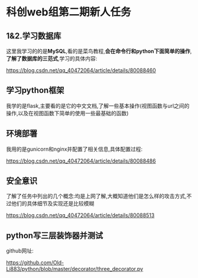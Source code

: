 # 科创web组第二期新人任务

## 1&2.学习数据库

这里我学习的的是**MySQL**,看的是菜鸟教程,**会在命令行和python下面简单的操作**,**了解了数据库的三范式**,学习的具体内容:

https://blog.csdn.net/qq_40472064/article/details/80088460

## 学习python框架

我学的是flask,主要看的是它的中文文档,了解一些基本操作(视图函数与url之间的操作,以及在视图函数下简单的使用一些最基础的函数)

## 环境部署

我用的是gunicorn和nginx并配置了相关信息,具体配置过程:

https://blog.csdn.net/qq_40472064/article/details/80088486

## 安全意识

了解了任务中列出的几个概念:均是上网了解,大概知道他们是怎么样的攻击方式,不过他们的具体细节及实现还是比较模糊

https://blog.csdn.net/qq_40472064/article/details/80088513

## python写三层装饰器并测试

github网址:

https://github.com/Old-Li883/python/blob/master/decorator/three_decorator.py